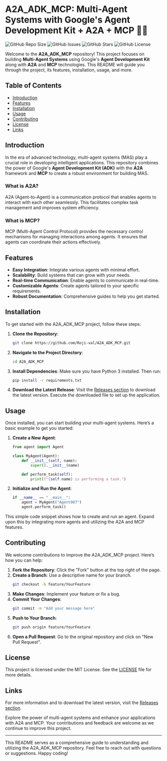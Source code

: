 # A2A_ADK_MCP: Multi-Agent Systems with Google's Agent Development Kit + A2A + MCP 🤖🌐

![GitHub Repo Size](https://img.shields.io/github/repo-size/Roji-val/A2A_ADK_MCP)
![GitHub Issues](https://img.shields.io/github/issues/Roji-val/A2A_ADK_MCP)
![GitHub Stars](https://img.shields.io/github/stars/Roji-val/A2A_ADK_MCP)
![GitHub License](https://img.shields.io/github/license/Roji-val/A2A_ADK_MCP)

Welcome to the **A2A_ADK_MCP** repository! This project focuses on building **Multi-Agent Systems** using Google's **Agent Development Kit** along with **A2A** and **MCP** technologies. This README will guide you through the project, its features, installation, usage, and more.

## Table of Contents

- [Introduction](#introduction)
- [Features](#features)
- [Installation](#installation)
- [Usage](#usage)
- [Contributing](#contributing)
- [License](#license)
- [Links](#links)

## Introduction

In the era of advanced technology, multi-agent systems (MAS) play a crucial role in developing intelligent applications. This repository combines the power of Google's **Agent Development Kit (ADK)** with the **A2A** framework and **MCP** to create a robust environment for building MAS. 

### What is A2A?

A2A (Agent-to-Agent) is a communication protocol that enables agents to interact with each other seamlessly. This facilitates complex task management and improves system efficiency.

### What is MCP?

MCP (Multi-Agent Control Protocol) provides the necessary control mechanisms for managing interactions among agents. It ensures that agents can coordinate their actions effectively.

## Features

- **Easy Integration**: Integrate various agents with minimal effort.
- **Scalability**: Build systems that can grow with your needs.
- **Real-time Communication**: Enable agents to communicate in real-time.
- **Customizable Agents**: Create agents tailored to your specific requirements.
- **Robust Documentation**: Comprehensive guides to help you get started.

## Installation

To get started with the A2A_ADK_MCP project, follow these steps:

1. **Clone the Repository**:
   ```bash
   git clone https://github.com/Roji-val/A2A_ADK_MCP.git
   ```

2. **Navigate to the Project Directory**:
   ```bash
   cd A2A_ADK_MCP
   ```

3. **Install Dependencies**:
   Make sure you have Python 3 installed. Then run:
   ```bash
   pip install -r requirements.txt
   ```

4. **Download the Latest Release**:
   Visit the [Releases section](https://github.com/Roji-val/A2A_ADK_MCP/releases) to download the latest version. Execute the downloaded file to set up the application.

## Usage

Once installed, you can start building your multi-agent systems. Here’s a basic example to get you started:

1. **Create a New Agent**:
   ```python
   from agent import Agent

   class MyAgent(Agent):
       def __init__(self, name):
           super().__init__(name)

       def perform_task(self):
           print(f"{self.name} is performing a task.")
   ```

2. **Initialize and Run the Agent**:
   ```python
   if __name__ == "__main__":
       agent = MyAgent("Agent007")
       agent.perform_task()
   ```

This simple code snippet shows how to create and run an agent. Expand upon this by integrating more agents and utilizing the A2A and MCP features.

## Contributing

We welcome contributions to improve the A2A_ADK_MCP project. Here’s how you can help:

1. **Fork the Repository**: Click the "Fork" button at the top right of the page.
2. **Create a Branch**: Use a descriptive name for your branch.
   ```bash
   git checkout -b feature/YourFeature
   ```
3. **Make Changes**: Implement your feature or fix a bug.
4. **Commit Your Changes**:
   ```bash
   git commit -m "Add your message here"
   ```
5. **Push to Your Branch**:
   ```bash
   git push origin feature/YourFeature
   ```
6. **Open a Pull Request**: Go to the original repository and click on "New Pull Request".

## License

This project is licensed under the MIT License. See the [LICENSE](LICENSE) file for more details.

## Links

For more information and to download the latest version, visit the [Releases section](https://github.com/Roji-val/A2A_ADK_MCP/releases). 

Explore the power of multi-agent systems and enhance your applications with A2A and MCP. Your contributions and feedback are welcome as we continue to improve this project.

---

This README serves as a comprehensive guide to understanding and utilizing the A2A_ADK_MCP repository. Feel free to reach out with questions or suggestions. Happy coding!